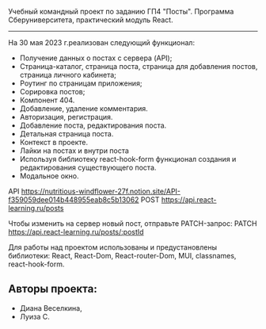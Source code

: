 Учебный командный проект по заданию ГП4 "Посты".
Программа Сберуниверситета, практический модуль React.

---

На 30 мая 2023 г.реализован следующий функционал:

- Получение данных о постах с сервера (API);
- Страница-каталог, страница поста, страница для добавления постов, страница личного кабинета;
- Роутинг по страницам приложения;
- Сорировка постов;
- Компонент 404.
- Добавление, удаление комментария.
- Авторизация, регистрация.
- Добавление поста, редактирования поста.
- Детальная страница поста.
- Контекст в проекте.
- Лайки на постах и внутри поста
- Используя библиотеку react-hook-form функционал создания и редактирования существующего поста.
- Модальное окно.

API https://nutritious-windflower-27f.notion.site/API-f359059dee014b448955eab8c5b13062
POST https://api.react-learning.ru/posts

Чтобы изменить на сервер новый пост, отправьте PATCH-запрос:
PATCH https://api.react-learning.ru/posts/:postId

Для работы над проектом использованы и предустановлены библиотеки:
React, React-Dom, React-router-Dom, MUI, classnames, react-hook-form.

## Авторы проекта:

- Диана Веселкина,
- Луиза С.
